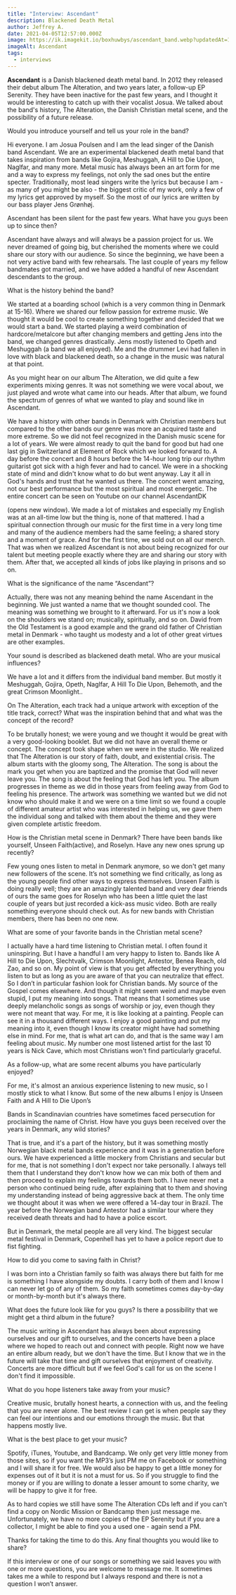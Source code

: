 ```yaml
---
title: "Interview: Ascendant"
description: Blackened Death Metal
author: Jeffrey A.
date: 2021-04-05T12:57:00.000Z
image: https://ik.imagekit.io/boxhuwbys/ascendant_band.webp?updatedAt=1729051785278
imageAlt: Ascendant
tags:
  - interviews
---
```

**Ascendant** is a Danish blackened death metal band. In 2012 they released their debut album The Alteration, and two years later, a follow-up EP Serenity. They have been inactive for the past few years, and I thought it would be interesting to catch up with their vocalist Josua. We talked about the band's history, The Alteration, the Danish Christian metal scene, and the possibility of a future release.



Would you introduce yourself and tell us your role in the band?



Hi everyone. I am Josua Poulsen and I am the lead singer of the Danish band Ascendant. We are an experimental blackened death metal band that takes inspiration from bands like Gojira, Meshuggah, A Hill to Die Upon, Naglfar, and many more. Metal music has always been an art form for me and a way to express my feelings, not only the sad ones but the entire specter. Traditionally, most lead singers write the lyrics but because I am - as many of you might be also - the biggest critic of my work, only a few of my lyrics get approved by myself. So the most of our lyrics are written by our bass player Jens Grønhøj.



Ascendant has been silent for the past few years. What have you guys been up to since then?



Ascendant have always and will always be a passion project for us. We never dreamed of going big, but cherished the moments where we could share our story with our audience. So since the beginning, we have been a not very active band with few rehearsals. The last couple of years my fellow bandmates got married, and we have added a handful of new Ascendant descendants to the group.



What is the history behind the band?



We started at a boarding school (which is a very common thing in Denmark at 15-16). Where we shared our fellow passion for extreme music. We thought it would be cool to create something together and decided that we would start a band. We started playing a weird combination of hardcore/metalcore but after changing members and getting Jens into the band, we changed genres drastically. Jens mostly listened to Opeth and Meshuggah (a band we all enjoyed). Me and the drummer Levi had fallen in love with black and blackened death, so a change in the music was natural at that point.



As you might hear on our album The Alteration, we did quite a few experiments mixing genres. It was not something we were vocal about, we just played and wrote what came into our heads. After that album, we found the spectrum of genres of what we wanted to play and sound like in Ascendant.



We have a history with other bands in Denmark with Christian members but compared to the other bands our genre was more an acquired taste and more extreme. So we did not feel recognized in the Danish music scene for a lot of years. We were almost ready to quit the band for good but had one last gig in Switzerland at Element of Rock which we looked forward to. A day before the concert and 8 hours before the 14-hour long trip our rhythm guitarist got sick with a high fever and had to cancel. We were in a shocking state of mind and didn't know what to do but went anyway. Lay it all in God's hands and trust that he wanted us there. The concert went amazing, not our best performance but the most spiritual and most energetic. The entire concert can be seen on Youtube on our channel AscendantDK



(opens new window). We made a lot of mistakes and especially my English was at an all-time low but the thing is, none of that mattered. I had a spiritual connection through our music for the first time in a very long time and many of the audience members had the same feeling; a shared story and a moment of grace. And for the first time, we sold out on all our merch. That was when we realized Ascendant is not about being recognized for our talent but meeting people exactly where they are and sharing our story with them. After that, we accepted all kinds of jobs like playing in prisons and so on.



What is the significance of the name “Ascendant”?



Actually, there was not any meaning behind the name Ascendant in the beginning. We just wanted a name that we thought sounded cool. The meaning was something we brought to it afterward. For us it's now a look on the shoulders we stand on; musically, spiritually, and so on. David from the Old Testament is a good example and the grand old father of Christian metal in Denmark - who taught us modesty and a lot of other great virtues are other examples.



Your sound is described as blackened death metal. Who are your musical influences?



We have a lot and it differs from the individual band member. But mostly it Meshuggah, Gojira, Opeth, Naglfar, A Hill To Die Upon, Behemoth, and the great Crimson Moonlight..



On The Alteration, each track had a unique artwork with exception of the title track, correct? What was the inspiration behind that and what was the concept of the record?



To be brutally honest; we were young and we thought it would be great with a very good-looking booklet. But we did not have an overall theme or concept. The concept took shape when we were in the studio. We realized that The Alteration is our story of faith, doubt, and existential crisis. The album starts with the gloomy song, The Alteration. The song is about the mark you get when you are baptized and the promise that God will never leave you. The song is about the feeling that God has left you. The album progresses in theme as we did in those years from feeling away from God to feeling his presence. The artwork was something we wanted but we did not know who should make it and we were on a time limit so we found a couple of different amateur artist who was interested in helping us, we gave them the individual song and talked with them about the theme and they were given complete artistic freedom.



How is the Christian metal scene in Denmark? There have been bands like yourself, Unseen Faith(active), and Roselyn. Have any new ones sprung up recently?



Few young ones listen to metal in Denmark anymore, so we don't get many new followers of the scene. It’s not something we find critically, as long as the young people find other ways to express themselves. Unseen Faith is doing really well; they are an amazingly talented band and very dear friends of ours the same goes for Roselyn who has been a little quiet the last couple of years but just recorded a kick-ass music video. Both are really something everyone should check out. As for new bands with Christian members, there has been no one new.



What are some of your favorite bands in the Christian metal scene?



I actually have a hard time listening to Christian metal. I often found it uninspiring. But I have a handful I am very happy to listen to. Bands like A Hill to Die Upon, Slechtvalk, Crimson Moonlight, Antestor, Benea Reach, old Zao, and so on. My point of view is that you get affected by everything you listen to but as long as you are aware of that you can neutralize that effect. So I don’t in particular fashion look for Christian bands. My source of the Gospel comes elsewhere. And though it might seem weird and maybe even stupid, I put my meaning into songs. That means that I sometimes use deeply melancholic songs as songs of worship or joy, even though they were not meant that way. For me, it is like looking at a painting. People can see it in a thousand different ways. I enjoy a good painting and put my meaning into it, even though I know its creator might have had something else in mind. For me, that is what art can do, and that is the same way I am feeling about music. My number one most listened artist for the last 10 years is Nick Cave, which most Christians won't find particularly graceful.



As a follow-up, what are some recent albums you have particularly enjoyed?



For me, it's almost an anxious experience listening to new music, so I mostly stick to what I know. But some of the new albums I enjoy is Unseen Faith and A Hill to Die Upon’s



Bands in Scandinavian countries have sometimes faced persecution for proclaiming the name of Christ. How have you guys been received over the years in Denmark, any wild stories?



That is true, and it's a part of the history, but it was something mostly Norwegian black metal bands experience and it was in a generation before ours. We have experienced a little mockery from Christians and secular but for me, that is not something I don't expect nor take personally. I always tell them that I understand they don't know how we can mix both of them and then proceed to explain my feelings towards them both. I have never met a person who continued being rude, after explaining that to them and shoving my understanding instead of being aggressive back at them. The only time we thought about it was when we were offered a 14-day tour in Brazil. The year before the Norwegian band Antestor had a similar tour where they received death threats and had to have a police escort.



But in Denmark, the metal people are all very kind. The biggest secular metal festival in Denmark, Copenhell has yet to have a police report due to fist fighting.



How to did you come to saving faith in Christ?



I was born into a Christian family so faith was always there but faith for me is something I have alongside my doubts. I carry both of them and I know I can never let go of any of them. So my faith sometimes comes day-by-day or month-by-month but it's always there.



What does the future look like for you guys? Is there a possibility that we might get a third album in the future?



The music writing in Ascendant has always been about expressing ourselves and our gift to ourselves, and the concerts have been a place where we hoped to reach out and connect with people. Right now we have an entire album ready, but we don't have the time. But I know that we in the future will take that time and gift ourselves that enjoyment of creativity. Concerts are more difficult but if we feel God's call for us on the scene I don't find it impossible.



What do you hope listeners take away from your music?



Creative music, brutally honest hearts, a connection with us, and the feeling that you are never alone. The best review I can get is when people say they can feel our intentions and our emotions through the music. But that happens mostly live.



What is the best place to get your music?



Spotify, iTunes, Youtube, and Bandcamp. We only get very little money from those sites, so if you want the MP3’s just PM me on Facebook or something and I will share it for free. We would also be happy to get a little money for expenses out of it but it is not a must for us. So if you struggle to find the money or if you are willing to donate a lesser amount to some charity, we will be happy to give it for free.



As to hard copies we still have some The Alteration CDs left and if you can't find a copy on Nordic Mission or Bandcamp then just message me. Unfortunately, we have no more copies of the EP Serenity but if you are a collector, I might be able to find you a used one - again send a PM.



Thanks for taking the time to do this. Any final thoughts you would like to share?



If this interview or one of our songs or something we said leaves you with one or more questions, you are welcome to message me. It sometimes takes me a while to respond but I always respond and there is not a question I won’t answer.
